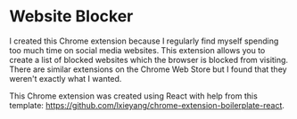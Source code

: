 # Website Blocker

I created this Chrome extension because I regularly find myself spending too much time on social media websites. This extension allows you to create a list of blocked websites which the browser is blocked from visiting. There are similar extensions on the Chrome Web Store but I found that they weren't exactly what I wanted.

This Chrome extension was created using React with help from this template: https://github.com/lxieyang/chrome-extension-boilerplate-react.
